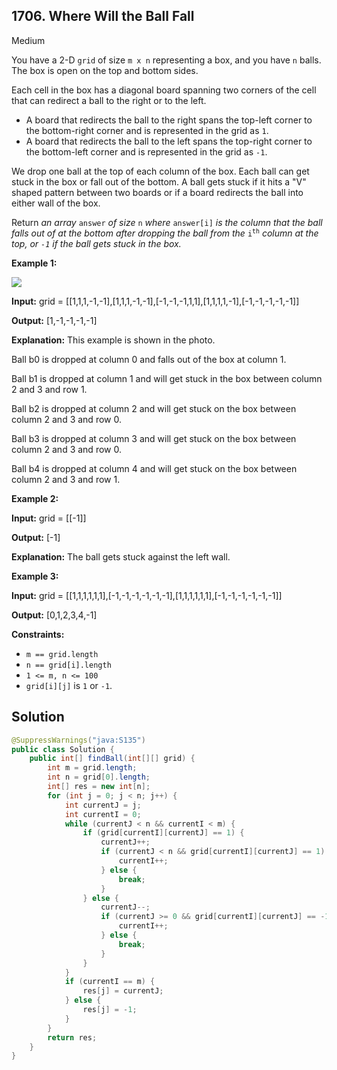 ## 1706\. Where Will the Ball Fall

Medium

You have a 2-D `grid` of size `m x n` representing a box, and you have `n` balls. The box is open on the top and bottom sides.

Each cell in the box has a diagonal board spanning two corners of the cell that can redirect a ball to the right or to the left.

*   A board that redirects the ball to the right spans the top-left corner to the bottom-right corner and is represented in the grid as `1`.
*   A board that redirects the ball to the left spans the top-right corner to the bottom-left corner and is represented in the grid as `-1`.

We drop one ball at the top of each column of the box. Each ball can get stuck in the box or fall out of the bottom. A ball gets stuck if it hits a "V" shaped pattern between two boards or if a board redirects the ball into either wall of the box.

Return _an array_ `answer` _of size_ `n` _where_ `answer[i]` _is the column that the ball falls out of at the bottom after dropping the ball from the_ <code>i<sup>th</sup></code> _column at the top, or `-1` _if the ball gets stuck in the box_._

**Example 1:**

**![](https://assets.leetcode.com/uploads/2019/09/26/ball.jpg)**

**Input:** grid = \[\[1,1,1,-1,-1],[1,1,1,-1,-1],[-1,-1,-1,1,1],[1,1,1,1,-1],[-1,-1,-1,-1,-1]]

**Output:** [1,-1,-1,-1,-1]

**Explanation:** This example is shown in the photo. 

Ball b0 is dropped at column 0 and falls out of the box at column 1. 

Ball b1 is dropped at column 1 and will get stuck in the box between column 2 and 3 and row 1. 

Ball b2 is dropped at column 2 and will get stuck on the box between column 2 and 3 and row 0. 

Ball b3 is dropped at column 3 and will get stuck on the box between column 2 and 3 and row 0. 

Ball b4 is dropped at column 4 and will get stuck on the box between column 2 and 3 and row 1.

**Example 2:**

**Input:** grid = \[\[-1]]

**Output:** [-1]

**Explanation:** The ball gets stuck against the left wall.

**Example 3:**

**Input:** grid = \[\[1,1,1,1,1,1],[-1,-1,-1,-1,-1,-1],[1,1,1,1,1,1],[-1,-1,-1,-1,-1,-1]]

**Output:** [0,1,2,3,4,-1]

**Constraints:**

*   `m == grid.length`
*   `n == grid[i].length`
*   `1 <= m, n <= 100`
*   `grid[i][j]` is `1` or `-1`.

## Solution

```java
@SuppressWarnings("java:S135")
public class Solution {
    public int[] findBall(int[][] grid) {
        int m = grid.length;
        int n = grid[0].length;
        int[] res = new int[n];
        for (int j = 0; j < n; j++) {
            int currentJ = j;
            int currentI = 0;
            while (currentJ < n && currentI < m) {
                if (grid[currentI][currentJ] == 1) {
                    currentJ++;
                    if (currentJ < n && grid[currentI][currentJ] == 1) {
                        currentI++;
                    } else {
                        break;
                    }
                } else {
                    currentJ--;
                    if (currentJ >= 0 && grid[currentI][currentJ] == -1) {
                        currentI++;
                    } else {
                        break;
                    }
                }
            }
            if (currentI == m) {
                res[j] = currentJ;
            } else {
                res[j] = -1;
            }
        }
        return res;
    }
}
```